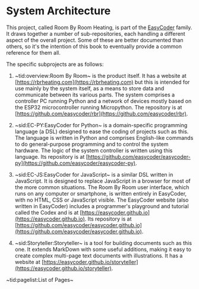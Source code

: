 # System Architecture #

This project, called Room By Room Heating, is part of the [EasyCoder](https:/easycoder.github.io) family. It draws together a number of sub-repositories, each handling a different aspect of the overall project. Some of these are better documented than others, so it's the intention of this book to eventually provide a common reference for them all.

The specific subprojects are as follows:

 1. ~tid:overview:Room By Room~ is the product itself. It has a website at [https://rbrheating.com](https://rbrheating.com) but this is intended for use mainly by the system itself, as a means to store data and communicate between its various parts. The system comprises a controller PC running Python and a network of devices mostly based on the ESP32 microcontroller running Micropython. The repository is at [https://github.com/easycoder/rbr](https://github.com/easycoder/rbr).

 2. ~sid:EC-PY:EasyCoder for Python~ is a domain-specific programming language (a DSL) designed to ease the coding of projects such as this. The language is written in Python and comprises English-like commands to do general-purpose programming and to control the system hardware. The logic of the system controller is written using this language. Its repository is at [https://github.com/easycoder/easycoder-py](https://github.com/easycoder/easycoder-py).

 3.  ~sid:EC-JS:EasyCoder for JavaScript~ is a similar DSL written in JavaScript. It is designed to replace JavaScript in a browser for most of the more common situations. The Room By Room user interface, which runs on any computer or smartphone, is written entirely in EasyCoder, with no HTML, CSS or JavaScript visible. The EasyCoder website (also written in EasyCoder) includes a programmer's playground and tutorial called the Codex and is at [https://easycoder.github.io](https://easycoder.github.io). Its repository is at [https://github.com/easycoder/easycoder.github.io](https://github.com/easycoder/easycoder.github.io).

 4. ~sid:Storyteller:Storyteller~ is a tool for building documents such as this one. It extends MarkDown with some useful additions, making it easy to create complex multi-page text documents with illustrations. It has a website at [https://easycoder.github.io/storyteller](https://easycoder.github.io/storyteller).

~tid:pagelist:List of Pages~
